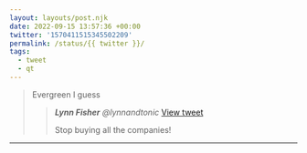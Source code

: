 ```yaml
---
layout: layouts/post.njk
date: 2022-09-15 13:57:36 +00:00
twitter: '1570411515345502209'
permalink: /status/{{ twitter }}/
tags: 
  - tweet
  - qt
---
```


> Evergreen I guess
> 
> > <cite>**Lynn Fisher** @lynnandtonic</cite> [View tweet](/status/1555585968119222272/)
> > 
> > Stop buying all the companies!

---
